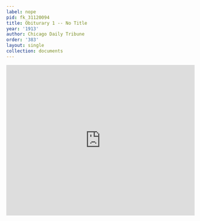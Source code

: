 ```yaml
---
label: nope
pid: fk_31120094
title: Obiturary 1 -- No Title
year: '1913'
author: Chicago Daily Tribune
order: '383'
layout: single
collection: documents
---
```

<iframe src="https://northwestern.app.box.com/embed/s/rouaylgs4j5eot249c1fd7ojyaedmsms?sortColumn=date&view=list" width="500" height="400" frameborder="0" allowfullscreen webkitallowfullscreen msallowfullscreen></iframe>
